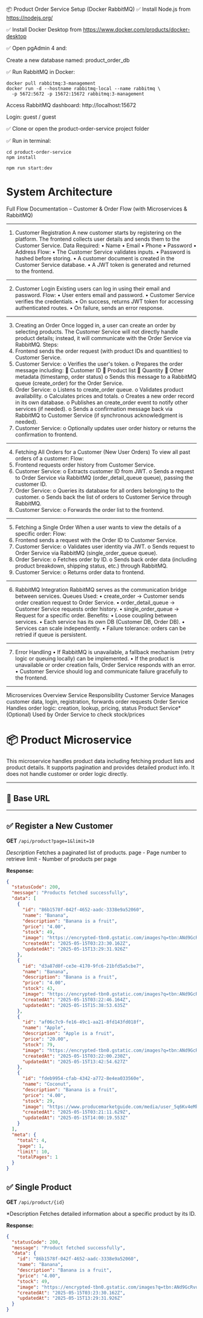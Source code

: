 📦 Product Order Service Setup (Docker RabbitMQ)
✅ Install Node.js from https://nodejs.org/

✅ Install Docker Desktop from https://www.docker.com/products/docker-desktop

✅ Open pgAdmin 4 and:

Create a new database named: product_order_db

✅ Run RabbitMQ in Docker:


```
docker pull rabbitmq:3-management
docker run -d --hostname rabbitmq-local --name rabbitmq \
  -p 5672:5672 -p 15672:15672 rabbitmq:3-management
```


Access RabbitMQ dashboard: http://localhost:15672

Login: guest / guest

✅ Clone or open the product-order-service project folder

✅ Run in terminal:

```
cd product-order-service
npm install
```


```
npm run start:dev

```



# System Architecture
Full Flow Documentation – Customer & Order Flow (with Microservices & RabbitMQ)
________________________________________
1. Customer Registration
A new customer starts by registering on the platform. The frontend collects user details and sends them to the Customer Service.
Data Required:
•	Name
•	Email
•	Phone
•	Password
•	Address
Flow:
•	The Customer Service validates inputs.
•	Password is hashed before storing.
•	A customer document is created in the Customer Service database.
•	A JWT token is generated and returned to the frontend.
________________________________________
2. Customer Login
Existing users can log in using their email and password.
Flow:
•	User enters email and password.
•	Customer Service verifies the credentials.
•	On success, returns JWT token for accessing authenticated routes.
•	On failure, sends an error response.
________________________________________
3. Creating an Order
Once logged in, a user can create an order by selecting products. The Customer Service will not directly handle product details; instead, it will communicate with the Order Service via RabbitMQ.
Steps:
1.	Frontend sends the order request (with product IDs and quantities) to Customer Service.
2.	Customer Service:
o	Verifies the user's token.
o	Prepares the order message including:
	Customer ID
	Product list
	Quantity
	Other metadata (timestamp, order status)
o	Sends this message to a RabbitMQ queue (create_order) for the Order Service.
3.	Order Service:
o	Listens to create_order queue.
o	Validates product availability.
o	Calculates prices and totals.
o	Creates a new order record in its own database.
o	Publishes an create_order event to notify other services (if needed).
o	Sends a confirmation message back via RabbitMQ to Customer Service (if synchronous acknowledgment is needed).
4.	Customer Service:
o	Optionally updates user order history or returns the confirmation to frontend.
________________________________________
4. Fetching All Orders for a Customer (New User Orders)
To view all past orders of a customer:
Flow:
1.	Frontend requests order history from Customer Service.
2.	Customer Service:
o	Extracts customer ID from JWT.
o	Sends a request to Order Service via RabbitMQ (order_detail_queue queue), passing the customer ID.
3.	Order Service:
o	Queries its database for all orders belonging to the customer.
o	Sends back the list of orders to Customer Service through RabbitMQ.
4.	Customer Service:
o	Forwards the order list to the frontend.
________________________________________
5. Fetching a Single Order
When a user wants to view the details of a specific order:
Flow:
1.	Frontend sends a request with the Order ID to Customer Service.
2.	Customer Service:
o	Validates user identity via JWT.
o	Sends request to Order Service via RabbitMQ (single_order_queue queue).
3.	Order Service:
o	Fetches order by ID.
o	Sends back order data (including product breakdown, shipping status, etc.) through RabbitMQ.
4.	Customer Service:
o	Returns order data to frontend.
________________________________________
6. RabbitMQ Integration
RabbitMQ serves as the communication bridge between services.
Queues Used:
•	create_order → Customer sends order creation request to Order Service.
•	order_detail_queue → Customer Service requests order history.
•	single_order_queue → Request for a specific order.
Benefits:
•	Loose coupling between services.
•	Each service has its own DB (Customer DB, Order DB).
•	Services can scale independently.
•	Failure tolerance: orders can be retried if queue is persistent.
________________________________________
7. Error Handling
•	If RabbitMQ is unavailable, a fallback mechanism (retry logic or queuing locally) can be implemented.
•	If the product is unavailable or order creation fails, Order Service responds with an error.
•	Customer Service should log and communicate failure gracefully to the frontend.
________________________________________

Microservices Overview
Service	Responsibility
Customer Service	Manages customer data, login, registration, forwards order requests
Order Service	Handles order logic: creation, lookup, pricing, status
Product Service*	(Optional) Used by Order Service to check stock/prices




# 📦 Product Microservice
This microservice handles product data including fetching product lists and product details. It supports pagination and provides detailed product info. It does not handle customer or order logic directly.

---

## 🚀 Base URL


---

## ✅ Register a New Customer

**GET** `/api/product?page=1&limit=10`

*Description*
Fetches a paginated list of products.
page - Page number to retrieve
limit - Number of products per page



**Response:**

```json
{
  "statusCode": 200,
  "message": "Products fetched successfully",
  "data": [
    {
      "id": "86b1578f-042f-4652-aadc-3338e9a52060",
      "name": "Banana",
      "description": "Banana is a fruit",
      "price": "4.00",
      "stock": 49,
      "image": "https://encrypted-tbn0.gstatic.com/images?q=tbn:ANd9GcRvuFWmgStX6zF38A7ZufXtDXTlUag-rcKnew&s",
      "createdAt": "2025-05-15T03:23:30.162Z",
      "updatedAt": "2025-05-15T13:29:31.926Z"
    },
    {
      "id": "d3a87d0f-ce3e-4170-9fc6-21bfd5a5cbe7",
      "name": "Banana",
      "description": "Banana is a fruit",
      "price": "4.00",
      "stock": 43,
      "image": "https://encrypted-tbn0.gstatic.com/images?q=tbn:ANd9GcRvuFWmgStX6zF38A7ZufXtDXTlUag-rcKnew&s",
      "createdAt": "2025-05-15T03:22:46.164Z",
      "updatedAt": "2025-05-15T15:38:53.635Z"
    },
    {
      "id": "af06c7c9-fe16-49c1-aa21-8fd143fd018f",
      "name": "Apple",
      "description": "Apple is a fruit",
      "price": "20.00",
      "stock": 79,
      "image": "https://encrypted-tbn0.gstatic.com/images?q=tbn:ANd9GcRtkzZMTh_n9DE3CznuCnA8wVdQI7IQT9sDng&s",
      "createdAt": "2025-05-15T03:22:00.230Z",
      "updatedAt": "2025-05-15T13:42:54.627Z"
    },
    {
      "id": "fdeb9954-cfab-4342-a772-8e4ea033560e",
      "name": "Coconut",
      "description": "Banana is a fruit",
      "price": "4.00",
      "stock": 29,
      "image": "https://www.producemarketguide.com/media/user_5q6Kv4eMkN/347/coconut_commodity-page.png",
      "createdAt": "2025-05-15T03:21:11.629Z",
      "updatedAt": "2025-05-15T14:00:19.553Z"
    }
  ],
  "meta": {
    "total": 4,
    "page": 1,
    "limit": 10,
    "totalPages": 1
  }
}

```




## ✅ Single Product

**GET** `/api/product/{id}`

*Description
Fetches detailed information about a specific product by its ID.

**Response:**

```json
{
  "statusCode": 200,
  "message": "Product fetched successfully",
  "data": {
    "id": "86b1578f-042f-4652-aadc-3338e9a52060",
    "name": "Banana",
    "description": "Banana is a fruit",
    "price": "4.00",
    "stock": 49,
    "image": "https://encrypted-tbn0.gstatic.com/images?q=tbn:ANd9GcRvuFWmgStX6zF38A7ZufXtDXTlUag-rcKnew&s",
    "createdAt": "2025-05-15T03:23:30.162Z",
    "updatedAt": "2025-05-15T13:29:31.926Z"
  }
}


```








